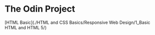 # The Odin Project

[HTML Basic](./HTML and CSS Basics/Responsive Web Design/1_Basic HTML and HTML 5/)
